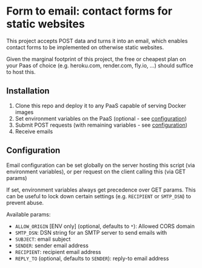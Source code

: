 # Form to email: contact forms for static websites

This project accepts POST data and turns it into an email, which enables contact forms to be implemented on otherwise static websites.

Given the marginal footprint of this project, the free or cheapest plan on your Paas of choice (e.g. heroku.com, render.com, fly.io, ...) should suffice to host this.


## Installation

1. Clone this repo and deploy it to any PaaS capable of serving Docker images
2. Set environment variables on the PaaS (optional - see [configuration](#configuration))
3. Submit POST requests (with remaining variables - see [configuration](#configuration))
4. Receive emails


## Configuration

Email configuration can be set globally on the server hosting this script (via environment variables), or per request on the client calling this (via GET params)

If set, environment variables always get precedence over GET params. This can be useful to lock down certain settings (e.g. `RECIPIENT` or `SMTP_DSN`) to prevent abuse.

Available params:

* `ALLOW_ORIGIN` [ENV only] (optional, defaults to `*`): Allowed CORS domain
* `SMTP_DSN`: DSN string for an SMTP server to send emails with
* `SUBJECT`: email subject
* `SENDER`: sender email address
* `RECIPIENT`: recipient email address
* `REPLY_TO` (optional, defaults to `SENDER`): reply-to email address
